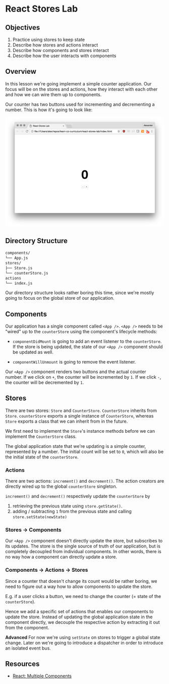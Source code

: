 # React Stores Lab

## Objectives

1. Practice using stores to keep state
2. Describe how stores and actions interact
3. Describe how components and stores interact
4. Describe how the user interacts with components

## Overview

In this lesson we're going implement a simple counter application.
Our focus will be on the stores and actions, how they interact with each other
and how we can wire them up to components.

Our counter has two buttons used for incrementing and decrementing a number.
This is how it's going to look like:

![Screenshot](assets/screenshot.png)

## Directory Structure

```
components/
└── App.js
stores/
├── Store.js
└── counterStore.js
actions
└── index.js
```

Our directory structure looks rather boring this time, since we're mostly going
to focus on the global store of our application.

## Components

Our application has a single component called `<App />`. `<App />` needs to be
"wired" up to the `counterStore` using the component's lifecycle methods:

* `componentDidMount` is going to add an event listener to the `counterStore`.
    If the store is being updated, the state of our `<App />` component should
    be updated as well.

* `componentWillUnmount` is going to remove the event listener.

Our `<App />` component renders two buttons and the actual counter number. If
we click on `+`, the counter will be incremented by `1`. If we click `-`, the
counter will be decremented by `1`.

## Stores

There are two stores: `Store` and `CounterStore`. `CounterStore` inherits from
`Store`. `counterStore` exports a single instance of `CounterStore`, whereas
`Store` exports a class that we can inherit from in the future.

We first need to implement the `Store`'s instance methods before we can
implement the `CounterStore` class.

The global application state that we're updating is a simple counter,
represented by a number. The initial count will be set to `0`, which will also
be the initial state of the `counterStore`.

### Actions

There are two actions: `increment()` and `decrement()`. The action creators are
directly wired up to the global `counterStore` singleton.

`increment()` and `decrement()` respectively update the `counterStore` by

1. retrieving the previous state using `store.getState()`.
2. adding / subtracting `1` from the previous state and calling
    `store.setState(newState)`

### Stores -> Components

Our `<App />` component doesn't directly update the store, but subscribes to
its updates. The store is the single source of truth of our application, but is
completely decoupled from individual components. In other words, there is no way
how a component can directly update a store.

### Components -> Actions -> Stores

Since a counter that doesn't change its count would be rather boring, we need to
figure out a way how to allow components to update the store.

E.g. if a user clicks a button, we need to change the counter (= state of the
`counterStore`).

Hence we add a specific set of actions that enables our components to update the
store. Instead of updating the global application state in the component
directly, we decouple the respective action by extracting it out from the
component.

**Advanced** For now we're using `setState` on stores to trigger a global state
change. Later on we're going to introduce a dispatcher in order to introduce an
isolated event bus.

## Resources

- [React: Multiple Components](https://facebook.github.io/react/docs/multiple-components.html)
